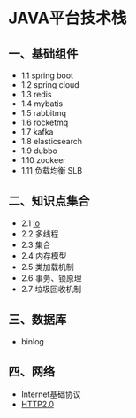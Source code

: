 # JAVA平台技术栈

## 一、基础组件
* 1.1 spring boot
* 1.2 spring cloud
* 1.3 redis
* 1.4 mybatis
* 1.5 rabbitmq
* 1.6 rocketmq
* 1.7 kafka
* 1.8 elasticsearch
* 1.9 dubbo
* 1.10 zookeer
* 1.11 负载均衡 SLB


## 二、知识点集合
* 2.1 [io](2.知识点集合/2.1-io)
* 2.2 多线程
* 2.3 集合
* 2.4 内存模型
* 2.5 类加载机制
* 2.6 事务、锁原理
* 2.7 垃圾回收机制


## 三、数据库
* binlog

## 四、网络
* Internet基础协议
* [HTTP2.0](4.网络/4.2-Http2.0)
